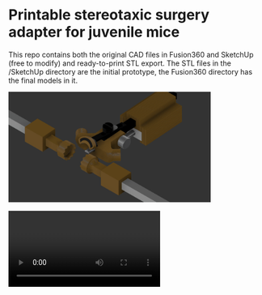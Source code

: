 # Printable stereotaxic surgery adapter for juvenile mice

This repo contains both the original CAD files in Fusion360 and SketchUp (free to modify) and ready-to-print STL export.
The STL files in the /SketchUp directory are the initial prototype, the Fusion360 directory has the final models in it.

<!-- ![Alt text](illustrations/example.PNG?raw=true "Snapshot of modified stereotaxic setup") -->
<img src="illustrations/example.PNG" alt="drawing" style="width:400px;"/>

![caption](illustrations/assembly_animation.mp4)
